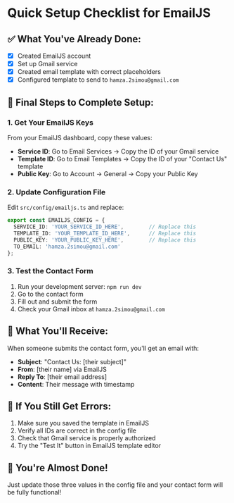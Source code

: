 # Quick Setup Checklist for EmailJS

## ✅ What You've Already Done:
- [x] Created EmailJS account
- [x] Set up Gmail service
- [x] Created email template with correct placeholders
- [x] Configured template to send to `hamza.2simou@gmail.com`

## 🔧 Final Steps to Complete Setup:

### 1. Get Your EmailJS Keys
From your EmailJS dashboard, copy these values:

- **Service ID**: Go to Email Services → Copy the ID of your Gmail service
- **Template ID**: Go to Email Templates → Copy the ID of your "Contact Us" template  
- **Public Key**: Go to Account → General → Copy your Public Key

### 2. Update Configuration File
Edit `src/config/emailjs.ts` and replace:

```typescript
export const EMAILJS_CONFIG = {
  SERVICE_ID: 'YOUR_SERVICE_ID_HERE',        // Replace this
  TEMPLATE_ID: 'YOUR_TEMPLATE_ID_HERE',      // Replace this  
  PUBLIC_KEY: 'YOUR_PUBLIC_KEY_HERE',        // Replace this
  TO_EMAIL: 'hamza.2simou@gmail.com'
};
```

### 3. Test the Contact Form
1. Run your development server: `npm run dev`
2. Go to the contact form
3. Fill out and submit the form
4. Check your Gmail inbox at `hamza.2simou@gmail.com`

## 📧 What You'll Receive:
When someone submits the contact form, you'll get an email with:
- **Subject**: "Contact Us: [their subject]"
- **From**: [their name] via EmailJS
- **Reply To**: [their email address]
- **Content**: Their message with timestamp

## 🚨 If You Still Get Errors:
1. Make sure you saved the template in EmailJS
2. Verify all IDs are correct in the config file
3. Check that Gmail service is properly authorized
4. Try the "Test It" button in EmailJS template editor

## 🎉 You're Almost Done!
Just update those three values in the config file and your contact form will be fully functional!
